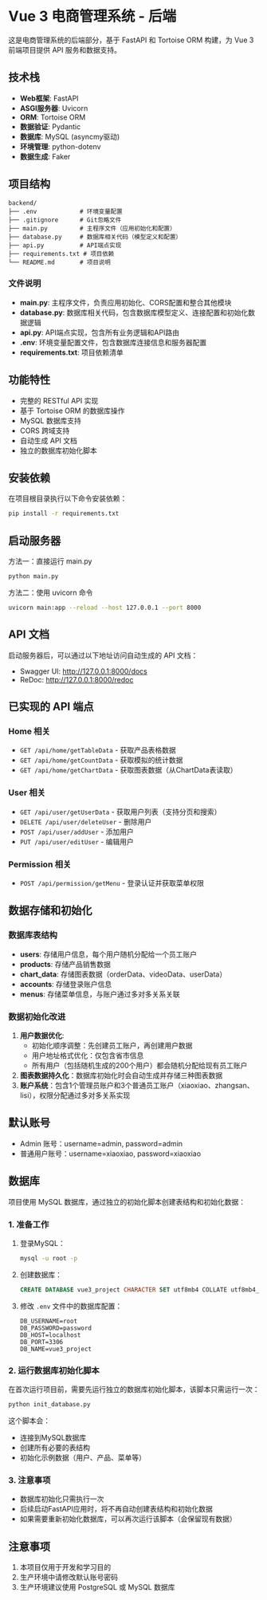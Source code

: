 # Vue 3 电商管理系统 - 后端

这是电商管理系统的后端部分，基于 FastAPI 和 Tortoise ORM 构建，为 Vue 3 前端项目提供 API 服务和数据支持。

## 技术栈

- **Web框架**: FastAPI
- **ASGI服务器**: Uvicorn
- **ORM**: Tortoise ORM
- **数据验证**: Pydantic
- **数据库**: MySQL (asyncmy驱动)
- **环境管理**: python-dotenv
- **数据生成**: Faker

## 项目结构

```
backend/
├── .env            # 环境变量配置
├── .gitignore      # Git忽略文件
├── main.py         # 主程序文件（应用初始化和配置）
├── database.py     # 数据库相关代码（模型定义和配置）
├── api.py          # API端点实现
├── requirements.txt # 项目依赖
└── README.md       # 项目说明
```

### 文件说明
- **main.py**: 主程序文件，负责应用初始化、CORS配置和整合其他模块
- **database.py**: 数据库相关代码，包含数据库模型定义、连接配置和初始化数据逻辑
- **api.py**: API端点实现，包含所有业务逻辑和API路由
- **.env**: 环境变量配置文件，包含数据库连接信息和服务器配置
- **requirements.txt**: 项目依赖清单

## 功能特性

- 完整的 RESTful API 实现
- 基于 Tortoise ORM 的数据库操作
- MySQL 数据库支持
- CORS 跨域支持
- 自动生成 API 文档
- 独立的数据库初始化脚本

## 安装依赖

在项目根目录执行以下命令安装依赖：

```bash
pip install -r requirements.txt
```

## 启动服务器

方法一：直接运行 main.py

```bash
python main.py
```

方法二：使用 uvicorn 命令

```bash
uvicorn main:app --reload --host 127.0.0.1 --port 8000
```

## API 文档

启动服务器后，可以通过以下地址访问自动生成的 API 文档：

- Swagger UI: http://127.0.0.1:8000/docs
- ReDoc: http://127.0.0.1:8000/redoc

## 已实现的 API 端点

### Home 相关
- `GET /api/home/getTableData` - 获取产品表格数据
- `GET /api/home/getCountData` - 获取模拟的统计数据
- `GET /api/home/getChartData` - 获取图表数据（从ChartData表读取）

### User 相关
- `GET /api/user/getUserData` - 获取用户列表（支持分页和搜索）
- `DELETE /api/user/deleteUser` - 删除用户
- `POST /api/user/addUser` - 添加用户
- `PUT /api/user/editUser` - 编辑用户

### Permission 相关
- `POST /api/permission/getMenu` - 登录认证并获取菜单权限

## 数据存储和初始化

### 数据库表结构
- **users**: 存储用户信息，每个用户随机分配给一个员工账户
- **products**: 存储产品销售数据
- **chart_data**: 存储图表数据（orderData、videoData、userData）
- **accounts**: 存储登录账户信息
- **menus**: 存储菜单信息，与账户通过多对多关系关联

### 数据初始化改进
1. **用户数据优化**:
   - 初始化顺序调整：先创建员工账户，再创建用户数据
   - 用户地址格式优化：仅包含省市信息
   - 所有用户（包括随机生成的200个用户）都会随机分配给现有员工账户
2. **图表数据持久化**：数据库初始化时会自动生成并存储三种图表数据
3. **账户系统**：包含1个管理员账户和3个普通员工账户（xiaoxiao、zhangsan、lisi），权限分配通过多对多关系实现

## 默认账号

- Admin 账号：username=admin, password=admin
- 普通用户账号：username=xiaoxiao, password=xiaoxiao

## 数据库

项目使用 MySQL 数据库，通过独立的初始化脚本创建表结构和初始化数据：

### 1. 准备工作

1. 登录MySQL：
   ```bash
   mysql -u root -p
   ```

2. 创建数据库：
   ```sql
   CREATE DATABASE vue3_project CHARACTER SET utf8mb4 COLLATE utf8mb4_unicode_ci;
   ```

3. 修改 `.env` 文件中的数据库配置：
   ```
   DB_USERNAME=root
   DB_PASSWORD=password
   DB_HOST=localhost
   DB_PORT=3306
   DB_NAME=vue3_project
   ```

### 2. 运行数据库初始化脚本

在首次运行项目前，需要先运行独立的数据库初始化脚本，该脚本只需运行一次：

```bash
python init_database.py
```

这个脚本会：
- 连接到MySQL数据库
- 创建所有必要的表结构
- 初始化示例数据（用户、产品、菜单等）

### 3. 注意事项

- 数据库初始化只需执行一次
- 后续启动FastAPI应用时，将不再自动创建表结构和初始化数据
- 如果需要重新初始化数据库，可以再次运行该脚本（会保留现有数据）

## 注意事项

1. 本项目仅用于开发和学习目的
2. 生产环境中请修改默认账号密码
3. 生产环境建议使用 PostgreSQL 或 MySQL 数据库